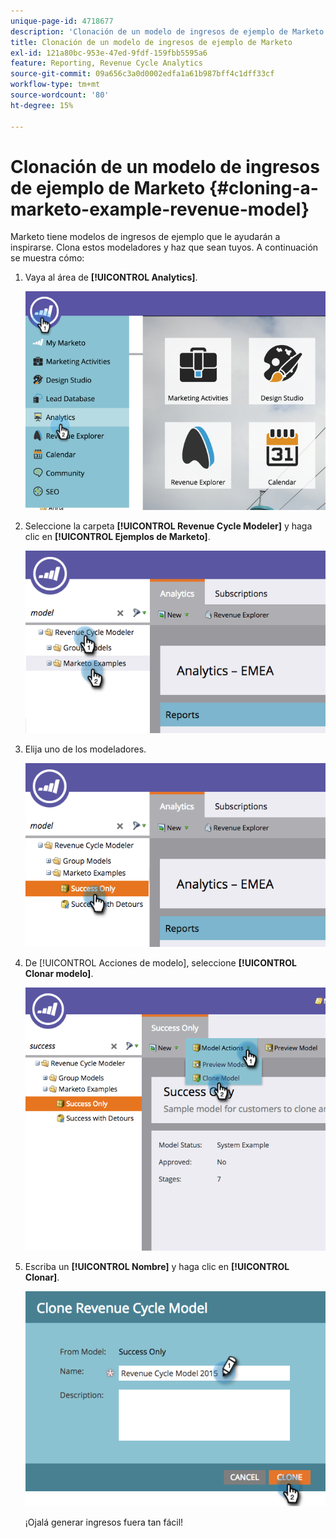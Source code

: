 ```yaml
---
unique-page-id: 4718677
description: 'Clonación de un modelo de ingresos de ejemplo de Marketo: documentos de Marketo, documentación del producto'
title: Clonación de un modelo de ingresos de ejemplo de Marketo
exl-id: 121a80bc-953e-47ed-9fdf-159fbb5595a6
feature: Reporting, Revenue Cycle Analytics
source-git-commit: 09a656c3a0d0002edfa1a61b987bff4c1dff33cf
workflow-type: tm+mt
source-wordcount: '80'
ht-degree: 15%

---
```


# Clonación de un modelo de ingresos de ejemplo de Marketo {#cloning-a-marketo-example-revenue-model}

Marketo tiene modelos de ingresos de ejemplo que le ayudarán a inspirarse. Clona estos modeladores y haz que sean tuyos. A continuación se muestra cómo:

1. Vaya al área de **[!UICONTROL Analytics]**.

   ![](assets/image2015-4-27-17-3a37-3a30.png)

1. Seleccione la carpeta **[!UICONTROL Revenue Cycle Modeler]** y haga clic en **[!UICONTROL Ejemplos de Marketo]**.

   ![](assets/image2015-4-27-17-3a11-3a39.png)

1. Elija uno de los modeladores.

   ![](assets/image2015-4-27-17-3a33-3a11.png)

1. De [!UICONTROL Acciones de modelo], seleccione **[!UICONTROL Clonar modelo]**.

   ![](assets/image2015-4-27-17-3a18-3a29.png)

1. Escriba un **[!UICONTROL Nombre]** y haga clic en **[!UICONTROL Clonar]**.

   ![](assets/image2015-4-27-17-3a20-3a22.png)

   ¡Ojalá generar ingresos fuera tan fácil!

